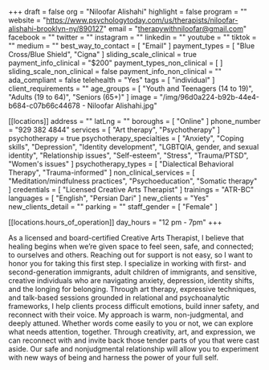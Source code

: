 +++
draft = false
org = "Niloofar Alishahi"
highlight = false
program = ""
website = "https://www.psychologytoday.com/us/therapists/niloofar-alishahi-brooklyn-ny/890127"
email = "therapywithniloofar@gmail.com"
facebook = ""
twitter = ""
instagram = ""
linkedin = ""
youtube = ""
tiktok = ""
medium = ""
best_way_to_contact = [ "Email" ]
payment_types = [ "Blue Cross/Blue Shield", "Cigna" ]
sliding_scale_clinical = true
payment_info_clinical = "$200"
payment_types_non_clinical = [ ]
sliding_scale_non_clinical = false
payment_info_non_clinical = ""
ada_compliant = false
telehealth = "Yes"
tags = [ "individual" ]
client_requirements = ""
age_groups = [
  "Youth and Teenagers (14 to 19)",
  "Adults (19 to 64)",
  "Seniors (65+)"
]
image = "/img/96d0a224-b92b-44e4-b684-c07b66c44678 - Niloofar Alishahi.jpg"

[[locations]]
address = ""
latLng = ""
boroughs = [ "Online" ]
phone_number = "929 382 4844"
services = [ "Art therapy", "Psychotherapy" ]
psychotherapy = true
psychotherapy_specialties = [
  "Anxiety",
  "Coping skills",
  "Depression",
  "Identity development",
  "LGBTQIA, gender, and sexual identity",
  "Relationship issues",
  "Self-esteem",
  "Stress",
  "Trauma/PTSD",
  "Women's issues"
]
psychotherapy_types = [ "Dialectical Behavioral Therapy", "Trauma-informed" ]
non_clinical_services = [
  "Meditation/mindfulness practices",
  "Psychoeducation",
  "Somatic therapy"
]
credentials = [ "Licensed Creative Arts Therapist" ]
trainings = "ATR-BC"
languages = [ "English", "Persian Dari" ]
new_clients = "Yes"
new_clients_detail = ""
parking = ""
staff_gender = [ "Female" ]

  [[locations.hours_of_operation]]
  day_hours = "12 pm - 7pm"
+++


As a licensed and board-certified Creative Arts Therapist, I believe that healing begins when we’re given space to feel seen, safe, and connected; to ourselves and others. Reaching out for support is not easy, so I want to honor you for taking this first step. I specialize in working with first- and second-generation immigrants, adult children of immigrants, and sensitive, creative individuals who are navigating anxiety, depression, identity shifts, and the longing for belonging. Through art therapy, expressive techniques, and talk-based sessions grounded in relational and psychoanalytic frameworks, I help clients process difficult emotions, build inner safety, and reconnect with their voice. My approach is warm, non-judgmental, and deeply attuned. Whether words come easily to you or not, we can explore what needs attention, together. Through creativity, art, and expression, we can reconnect with and invite back those tender parts of you that were cast aside. Our safe and nonjudgmental relationship will allow you to experiment with new ways of being and harness the power of your full self.
